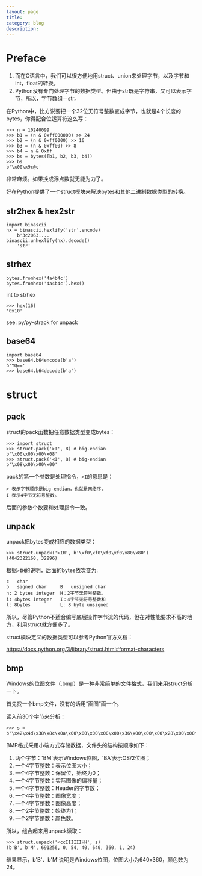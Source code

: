 ```yaml
---
layout: page
title:
category: blog
description:
---
```

# Preface
1. 而在C语言中，我们可以很方便地用struct、union来处理字节，以及字节和int，float的转换。
2. Python没有专门处理字节的数据类型。但由于str既是字符串，又可以表示字节，所以，字节数组＝str。

在Python中，比方说要把一个32位无符号整数变成字节，也就是4个长度的bytes，你得配合位运算符这么写：

	>>> n = 10240099
	>>> b1 = (n & 0xff000000) >> 24
	>>> b2 = (n & 0xff0000) >> 16
	>>> b3 = (n & 0xff00) >> 8
	>>> b4 = n & 0xff
	>>> bs = bytes([b1, b2, b3, b4])
	>>> bs
	b'\x00\x9c@c'

非常麻烦。如果换成浮点数就无能为力了。

好在Python提供了一个struct模块来解决bytes和其他二进制数据类型的转换。

## str2hex & hex2str

    import binascii
    hx = binascii.hexlify('str'.encode)
        b'3c2063....
    binascii.unhexlify(hx).decode()
        'str'

## strhex

    bytes.fromhex('4a4b4c')
    bytes.fromhex('4a4b4c').hex()

int to strhex

    >>> hex(16)
    '0x10'

see: py/py-strack for unpack

## base64

    import base64
    >>> base64.b64encode(b'a')
    b'YQ=='
    >>> base64.b64decode(b'a')

# struct

## pack
struct的pack函数把任意数据类型变成bytes：

	>>> import struct
	>>> struct.pack('>I', 8) # big-endian
    b'\x00\x00\x00\x08'
	>>> struct.pack('<I', 8) # big-endian
    b'\x08\x00\x00\x00'

pack的第一个参数是处理指令，`>I`的意思是：

	> 表示字节顺序是big-endian，也就是网络序，
	I 表示4字节无符号整数。

后面的参数个数要和处理指令一致。

## unpack
unpack把bytes变成相应的数据类型：

	>>> struct.unpack('>IH', b'\xf0\xf0\xf0\xf0\x80\x80')
	(4042322160, 32896)

根据`>IH`的说明，后面的bytes依次变为:

    c	char
    b	signed char	    B	unsigned char
    h: 2 bytes integer  H：2字节无符号整数。
	i: 4bytes integer   I：4字节无符号整数和
    l: 8bytes           L: 8 byte unsigned

所以，尽管Python不适合编写底层操作字节流的代码，但在对性能要求不高的地方，利用struct就方便多了。

struct模块定义的数据类型可以参考Python官方文档：

https://docs.python.org/3/library/struct.html#format-characters

## bmp
Windows的位图文件（.bmp）是一种非常简单的文件格式，我们来用struct分析一下。

首先找一个bmp文件，没有的话用“画图”画一个。

读入前30个字节来分析：

	>>> s = b'\x42\x4d\x38\x8c\x0a\x00\x00\x00\x00\x00\x36\x00\x00\x00\x28\x00\x00\x00\x80\x02\x00\x00\x68\x01\x00\x00\x01\x00\x18\x00'

BMP格式采用小端方式存储数据，文件头的结构按顺序如下：

1. 两个字节：'BM'表示Windows位图，'BA'表示OS/2位图；
1. 一个4字节整数：表示位图大小；
1. 一个4字节整数：保留位，始终为0；
1. 一个4字节整数：实际图像的偏移量；
1. 一个4字节整数：Header的字节数；
1. 一个4字节整数：图像宽度；
1. 一个4字节整数：图像高度；
1. 一个2字节整数：始终为1；
1. 一个2字节整数：颜色数。

所以，组合起来用unpack读取：

	>>> struct.unpack('<ccIIIIIIHH', s)
	(b'B', b'M', 691256, 0, 54, 40, 640, 360, 1, 24)

结果显示，b'B'、b'M'说明是Windows位图，位图大小为640x360，颜色数为24。
